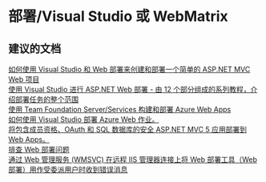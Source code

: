 <properties
    pageTitle="部署/Visual Studio 或 WebMatrix"
    description="部署/Visual Studio 或 WebMatrix"
    service="microsoft.web"
    resource="sites"
    authors="aashu"
    displayOrder=""
    selfHelpType="generic"
    supportTopicIds="32542216"
    resourceTags=""
    productPesIds="14748"
    cloudEnvironments="public"
/>


# 部署/Visual Studio 或 WebMatrix

## **建议的文档**
[如何使用 Visual Studio 和 Web 部署来创建和部署一个简单的 ASP.NET MVC Web 项目](https://azure.microsoft.com/documentation/articles/web-sites-dotnet-get-started/)<br>
[使用 Visual Studio 进行 ASP.NET Web 部署 - 由 12 个部分组成的系列教程，介绍部署任务的整个范围](http://www.asp.net/mvc/overview/deployment/visual-studio-web-deployment/introduction)<br>
[使用 Team Foundation Server/Services 构建和部署 Azure Web Apps](https://blogs.msdn.microsoft.com/tfssetup/2016/04/01/build-and-deploy-azure-web-apps-using-team-foundation-serverservices-vnext-builds/)<br>
[如何使用 Visual Studio 部署 Azure Web 作业。](https://azure.microsoft.com/documentation/articles/websites-dotnet-deploy-webjobs/)<br>
[将包含成员资格、OAuth 和 SQL 数据库的安全 ASP.NET MVC 5 应用部署到 Web Apps。](https://azure.microsoft.com/documentation/articles/web-sites-dotnet-deploy-aspnet-mvc-app-membership-oauth-sql-database/)<br>
[排查 Web 部署问题](http://www.iis.net/learn/publish/troubleshooting-web-deploy)<br>
[通过 Web 管理服务 (WMSVC) 在远程 IIS 管理器连接上将 Web 部署工具（Web 部署）用作受委派用户时收到错误消息](https://support.microsoft.com/kb/2023855)



<!--HONumber=Jul16_HO4-->


